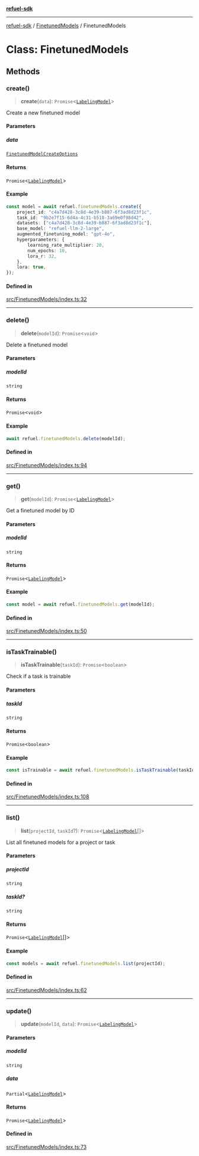 [**refuel-sdk**](../../README.md)

***

[refuel-sdk](../../modules.md) / [FinetunedModels](../README.md) / FinetunedModels

# Class: FinetunedModels

## Methods

### create()

> **create**(`data`): `Promise`\<[`LabelingModel`](../../types/interfaces/LabelingModel.md)\>

Create a new finetuned model

#### Parameters

##### data

[`FinetunedModelCreateOptions`](../../types/type-aliases/FinetunedModelCreateOptions.md)

#### Returns

`Promise`\<[`LabelingModel`](../../types/interfaces/LabelingModel.md)\>

#### Example

```ts
const model = await refuel.finetunedModels.create({
    project_id: "c4a7d428-3c8d-4e39-b887-6f3ad8d23f1c",
    task_id: "9b2e7f15-6d4a-4c31-b518-3a69e0f98d42",
    datasets: ["c4a7d428-3c8d-4e39-b887-6f3ad8d23f1c"],
    base_model: "refuel-llm-2-large",
    augmented_finetuning_model: "gpt-4o",
    hyperparameters: {
        learning_rate_multiplier: 20,
        num_epochs: 10,
        lora_r: 32,
    },
    lora: true,
});
```

#### Defined in

[src/FinetunedModels/index.ts:32](https://github.com/refuel-ai/refuel-sdk/blob/ce96b857bf5c9f1c73e98ea4629535109c473935/src/FinetunedModels/index.ts#L32)

***

### delete()

> **delete**(`modelId`): `Promise`\<`void`\>

Delete a finetuned model

#### Parameters

##### modelId

`string`

#### Returns

`Promise`\<`void`\>

#### Example

```ts
await refuel.finetunedModels.delete(modelId);
```

#### Defined in

[src/FinetunedModels/index.ts:94](https://github.com/refuel-ai/refuel-sdk/blob/ce96b857bf5c9f1c73e98ea4629535109c473935/src/FinetunedModels/index.ts#L94)

***

### get()

> **get**(`modelId`): `Promise`\<[`LabelingModel`](../../types/interfaces/LabelingModel.md)\>

Get a finetuned model by ID

#### Parameters

##### modelId

`string`

#### Returns

`Promise`\<[`LabelingModel`](../../types/interfaces/LabelingModel.md)\>

#### Example

```ts
const model = await refuel.finetunedModels.get(modelId);
```

#### Defined in

[src/FinetunedModels/index.ts:50](https://github.com/refuel-ai/refuel-sdk/blob/ce96b857bf5c9f1c73e98ea4629535109c473935/src/FinetunedModels/index.ts#L50)

***

### isTaskTrainable()

> **isTaskTrainable**(`taskId`): `Promise`\<`boolean`\>

Check if a task is trainable

#### Parameters

##### taskId

`string`

#### Returns

`Promise`\<`boolean`\>

#### Example

```ts
const isTrainable = await refuel.finetunedModels.isTaskTrainable(taskId);
```

#### Defined in

[src/FinetunedModels/index.ts:108](https://github.com/refuel-ai/refuel-sdk/blob/ce96b857bf5c9f1c73e98ea4629535109c473935/src/FinetunedModels/index.ts#L108)

***

### list()

> **list**(`projectId`, `taskId`?): `Promise`\<[`LabelingModel`](../../types/interfaces/LabelingModel.md)[]\>

List all finetuned models for a project or task

#### Parameters

##### projectId

`string`

##### taskId?

`string`

#### Returns

`Promise`\<[`LabelingModel`](../../types/interfaces/LabelingModel.md)[]\>

#### Example

```ts
const models = await refuel.finetunedModels.list(projectId);
```

#### Defined in

[src/FinetunedModels/index.ts:62](https://github.com/refuel-ai/refuel-sdk/blob/ce96b857bf5c9f1c73e98ea4629535109c473935/src/FinetunedModels/index.ts#L62)

***

### update()

> **update**(`modelId`, `data`): `Promise`\<[`LabelingModel`](../../types/interfaces/LabelingModel.md)\>

#### Parameters

##### modelId

`string`

##### data

`Partial`\<[`LabelingModel`](../../types/interfaces/LabelingModel.md)\>

#### Returns

`Promise`\<[`LabelingModel`](../../types/interfaces/LabelingModel.md)\>

#### Defined in

[src/FinetunedModels/index.ts:73](https://github.com/refuel-ai/refuel-sdk/blob/ce96b857bf5c9f1c73e98ea4629535109c473935/src/FinetunedModels/index.ts#L73)
